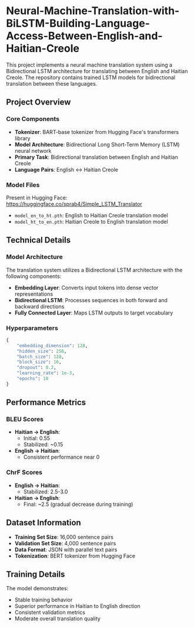 # Neural-Machine-Translation-with-BiLSTM-Building-Language-Access-Between-English-and-Haitian-Creole

This project implements a neural machine translation system using a Bidirectional LSTM architecture for translating between English and Haitian Creole. The repository contains trained LSTM models for bidirectional translation between these languages.

## Project Overview

### Core Components

- **Tokenizer**: BART-base tokenizer from Hugging Face's transformers library
- **Model Architecture**: Bidirectional Long Short-Term Memory (LSTM) neural network
- **Primary Task**: Bidirectional translation between English and Haitian Creole
- **Language Pairs**: English ↔ Haitian Creole

### Model Files

Present in Hugging Face: https://huggingface.co/sprab4/Simple_LSTM_Translator

- `model_en_to_ht.pth`: English to Haitian Creole translation model
- `model_ht_to_en.pth`: Haitian Creole to English translation model

## Technical Details

### Model Architecture

The translation system utilizes a Bidirectional LSTM architecture with the following components:
- **Embedding Layer**: Converts input tokens into dense vector representations
- **Bidirectional LSTM**: Processes sequences in both forward and backward directions
- **Fully Connected Layer**: Maps LSTM outputs to target vocabulary

### Hyperparameters

```python
{
    "embedding_dimension": 128,
    "hidden_size": 256,
    "batch_size": 128,
    "block_size": 16,
    "dropout": 0.2,
    "learning_rate": 1e-3,
    "epochs": 10
}
```

## Performance Metrics

### BLEU Scores
- **Haitian → English**: 
  - Initial: 0.55
  - Stabilized: ~0.15
- **English → Haitian**: 
  - Consistent performance near 0

### ChrF Scores
- **English → Haitian**: 
  - Stabilized: 2.5-3.0
- **Haitian → English**: 
  - Final: ~2.5 (gradual decrease during training)

## Dataset Information

- **Training Set Size**: 16,000 sentence pairs
- **Validation Set Size**: 4,000 sentence pairs
- **Data Format**: JSON with parallel text pairs
- **Tokenization**: BERT tokenizer from Hugging Face

## Training Details

The model demonstrates:
- Stable training behavior
- Superior performance in Haitian to English direction
- Consistent validation metrics
- Moderate overall translation quality

